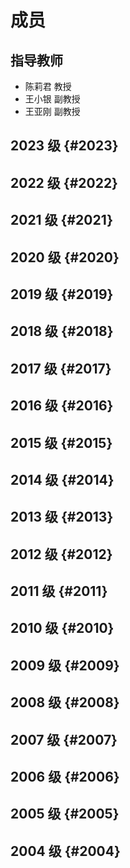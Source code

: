 <script setup>
    import MemberList from '/.vitepress/components/MemberList.vue'
    import memberData from '/.vitepress/components/memberData.js'
</script>

# 成员

## 指导教师

- 陈莉君 教授
- 王小银 副教授
- 王亚刚 副教授

## 2023 级 {#2023}

<MemberList :data="memberData.g2023" />

## 2022 级 {#2022}

<MemberList :data="memberData.g2022" />

## 2021 级 {#2021}

<MemberList :data="memberData.g2021" />

## 2020 级 {#2020}

<MemberList :data="memberData.g2020" />

## 2019 级 {#2019}

<MemberList :data="memberData.g2019" />

## 2018 级 {#2018}

<MemberList :data="memberData.g2018" />

## 2017 级 {#2017}

<MemberList :data="memberData.g2017" />

## 2016 级 {#2016}

<MemberList :data="memberData.g2016" />

## 2015 级 {#2015}

<MemberList :data="memberData.g2015" />

## 2014 级 {#2014}

<MemberList :data="memberData.g2014" />

## 2013 级 {#2013}

<MemberList :data="memberData.g2013" />

## 2012 级 {#2012}

<MemberList :data="memberData.g2012" />

## 2011 级 {#2011}

<MemberList :data="memberData.g2011" />

## 2010 级 {#2010}

<MemberList :data="memberData.g2010" />

## 2009 级 {#2009}

<MemberList :data="memberData.g2009" />

## 2008 级 {#2008}

<MemberList :data="memberData.g2008" />

## 2007 级 {#2007}

<MemberList :data="memberData.g2007" />

## 2006 级 {#2006}

<MemberList :data="memberData.g2006" />

## 2005 级 {#2005}

<MemberList :data="memberData.g2005" />

## 2004 级 {#2004}

<MemberList :data="memberData.g2004" />


